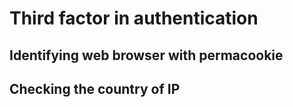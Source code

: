 # Third factor in authentication

## Identifying web browser with permacookie

## Checking the country of IP

